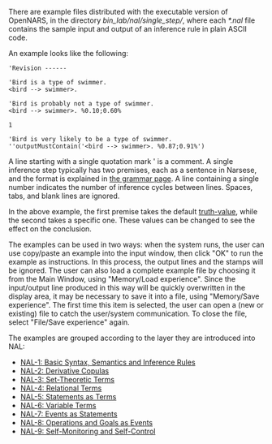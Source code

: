 There are example files distributed with the executable version of OpenNARS, in the directory  _bin_lab/nal/single_step/_, where each _*.nal_ file contains the sample input and output of an inference rule in plain ASCII code.

An example looks like the following:
```
'Revision ------

'Bird is a type of swimmer.
<bird --> swimmer>.

'Bird is probably not a type of swimmer.
<bird --> swimmer>. %0.10;0.60%

1

'Bird is very likely to be a type of swimmer.
''outputMustContain('<bird --> swimmer>. %0.87;0.91%')
```

A line starting with a single quotation mark ' is a comment. A single inference step typically has two premises, each as a sentence in Narsese, and the format is explained in [the grammar page](https://github.com/opennars/opennars/wiki/Input-Output-Format). A line containing a single number indicates the number of inference cycles between lines. Spaces, tabs, and blank lines are ignored.

In the above example, the first premise takes the default [truth-value](https://github.com/opennars/opennars/wiki/Truth-Value:-Definition-and-Examples), while the second takes a specific one. These values can be changed to see the effect on the conclusion.

The examples can be used in two ways: when the system runs, the user can use copy/paste an example into the input window, then click "OK" to run the example as instructions. In this process, the output lines and the stamps will be ignored. The user can also load a complete example file by choosing it from the Main Window, using "Memory/Load experience". Since the input/output line produced in this way will be quickly overwritten in the display area, it may be necessary to save it into a file, using "Memory/Save experience". The first time this item is selected, the user can open a (new or existing) file to catch the user/system communication. To close the file, select "File/Save experience" again.

The examples are grouped according to the layer they are introduced into NAL:
* [NAL-1: Basic Syntax, Semantics and Inference Rules](https://github.com/opennars/opennars/wiki/NAL-1:-Basic-Syntax,-Semantics-and-Inference-Rules)
* [NAL-2: Derivative Copulas](https://github.com/opennars/opennars/wiki/NAL-2:-Derivative-Copulas)
* [NAL-3: Set-Theoretic Terms](https://github.com/opennars/opennars/wiki/NAL-3:-Set-Theoretic-Terms)
* [NAL-4: Relational Terms](https://github.com/opennars/opennars/wiki/NAL-4:-Relational-Terms)
* [NAL-5: Statements as Terms](https://github.com/opennars/opennars/wiki/NAL-5:-Statements-as-Terms)
* [NAL-6: Variable Terms](https://github.com/opennars/opennars/wiki/NAL-6:-Variable-Terms)
* [NAL-7: Events as Statements](https://github.com/opennars/opennars/wiki/NAL-7:-Events-as-Statements)
* [NAL-8: Operations and Goals as Events](https://github.com/opennars/opennars/wiki/NAL-8:-Operations-and-Goals-as-Events)
* [NAL-9: Self-Monitoring and Self-Control](https://github.com/opennars/opennars/wiki/NAL-9:-Self-Monitoring-and-Self-Control)